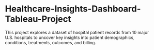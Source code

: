 # Healthcare-Insights-Dashboard-Tableau-Project
This project explores a dataset of  hospital patient records from 10 major U.S. hospitals to uncover key insights into patient demographics, conditions, treatments, outcomes, and billing. 
